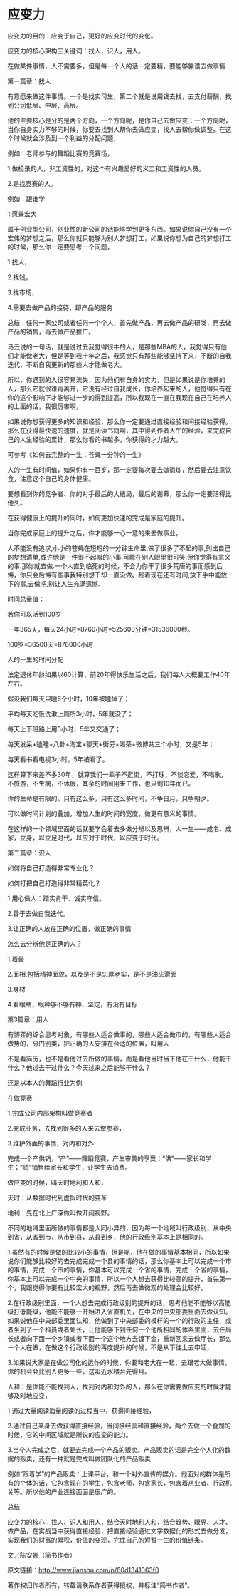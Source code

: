 # 应变力

应变力的目的：应变于自己，更好的应变时代的变化。

应变力的核心架构三关键词：找人，识人，用人。

在做某件事情，人不需要多，但是每一个人的话一定要精，要能够靠谱去做事情.

第一篇章：找人

有意愿来做这件事情。一个是找实习生，第二个就是说用钱去找，去支付薪酬，找到公司低层、中层、高层。

他的主要核心是分的是两个方向，一个方向呢，是你自己去做应变；一个方向呢，当你自身实力不够的时候，你要去找到人帮你去做应变，找人去帮你做调整。在这个时候就会涉及到一个利益的分配问题，

例如：老师参与的舞蹈比赛的竞赛场，

1.做检录的人，非工资性的，对这个有兴趣爱好的义工和工资性的人员。

2.是找竞赛的人。

例如：跟谁学

1.愿景宏大

属于创业型公司，创业性的新公司的话能够学到更多东西。如果说你自己没有一个宏伟的梦想之后，那么你就只能够为别人梦想打工，如果说你想为自己的梦想打工的时候，那么你一定要思考一个问题，

1.找人，

2.找钱，

3.找市场，

4.需要去做产品的接待，即产品的服务

总结：任何一家公司或者任何一个个人，首先做产品，再去做产品的研发，再去做产品的销售，再去做产品推广。

马云说的一句话，就是说过去我觉得很牛的人，是那些MBA的人，我觉得只有他们才能做老大，但是等到我十年之后，我感觉只有那些能够坚持下来，不断的自我迭代、不断自我更新的那些人才能做老大。

所以，你遇到的人很容易流失，因为他们有自身的实力，但是如果说是你培养的人，那么它就很难再离开，它没有经过自我成长，你培养起来的人，他觉得只有在你的这个影响下才能够进一步的得到提高，所以我现在一直在我现在自己在培养人的上面的话，我很厉害啊，

如果说你想获得更多的知识和经验，那么你一定要通过直接经验和间接经验获得。那么在获得最快速的速度，就是阅读书籍啊，其中得到作者人生的经验，来完成自己的人生经验的累计，那么你看的书越多，你获得的才力越大。

可参考《如何去完整的一生：苍蝇一分钟的一生》

人的一生有时间值，如果你有一百岁，那一定要每次要去做锻炼，然后要去注意饮食，注意这个自己的身体健康。

要想看到你的竞争者、你的对手最后的大结局，最后的谢幕，那么你一定要活得比他久。

在获得健康上的提升的同时，如何更加快速的完成是家庭的提升。

当你完成家庭上的提升之后，你才能够一心一意的来去做事业，

人不能没有追求,小小的苍蝇在短短的一分钟生命里,做了很多了不起的事,列出自己的梦想清单,或许他是一件很不起眼的小事,可能在别人眼里很可笑.但你觉得有意义的事.那你就去做.一个人直到临死的时候，不会为你干了很多荒唐的事而感到后悔，你只会后悔有些事我特别想干却一直没做。趁着现在还有时间,放下手中能放下的事,去做吧,别让人生充满遗憾.

时间总量值：

若你可以活到100岁

一年365天，每天24小时=8760小时=525600分钟=31536000秒。

100岁=36500天=876000小时

人的一生的时间分配

法定退休年龄如果以60计算，前20年得快乐生活之后，我们每人大概要工作40年左右。

假设我们每天只睡6个小时，10年被睡掉了；

平均每天吃饭洗漱上厕所3小时，5年就没了；

每天上下班路上用3小时，5年又交通了；

每天发呆+瞌睡+八卦+淘宝+聊天+街旁+喝茶+微博共三个小时，又是5年；

每天看书看电视3小时，5年被看了。

这样算下来差不多30年，就算我们一辈子不逛街，不打球，不谈恋爱，不唱歌，不旅游，不生病，不休假，其余的时间用来工作，也只剩10年而已。

你的生命是有限的。只有这么多，只有这么多时间，不争日月，只争朝夕。

可以做时间计划的叠加，增加人生的时间的宽度，做更有意义的事情。

在这样的一个领域里面的话就要学会着去多做分辨以及思辨，人一生——成名、成家，立身，以立足时代，以应对于时代，以应变于时代。

第二篇章：识人

如何将自己打造得非常专业化？

如何打把自己打造得非常精英化？

1.用心做人：踏实肯干、诚实守信。

2.善于去做自我迭代。

3.让正确的人放在正确的位置，做正确的事情

怎么去分辨他是正确的人？

1.着装

2.面相,包括精神面貌，以及是不是忠厚老实，是不是油头滑面

3.身材

4.看眼睛，眼神够不够有神、坚定，有没有目标

第3篇章：用人

有博弈的综合思考对象，有哪些人适合做事的，哪些人适合做市的，有哪些人适合做势的，分门别类，把正确的人安排在合适的位置，叫用人

不是看简历，也不是看他过去所做的事情，而是看他当时当下他在干什么，他能干什么？他过去干过什么？今天过来之后能够干什么？

还是以本人的舞蹈行业为例

在做竞赛

1.完成公司内部架构叫做竞赛者

2.完成业务，去找到很多的人来去做参赛，

3.维护外面的事情，对内和对外

完成一个产供销，“产”——舞蹈竞赛，产生审美的享受；“供”——家长和学生；“销”销售给家长和学生，让学生去消费。

做应变的时候，叫天时地利和人和，

天时：从数据时代到虚拟时代的变革

地利：先在北上广深做叫做开阔视野。

不同的地域里面所做的事情都是大同小异的，因为每一个地域叫行政级别，从中央到省，从省到市，从市到县，从县到乡，他的行政级别基本上是相同的。

1.虽然有的时候是做的比较小的事情，但是呢，他在做的事情基本相同，所以如果说你们能够比较好的去完成完成一个县的事情的话，那么你基本上可以完成一个市的事情，完成一个市的事情，你基本可以完成一个省的事情，完成一个省的事情，你基本上可以完成一个中央的事情，所以一个人想去获得比较高的提升，首先第一个，我跟觉得你要有比较宏大的视野，然后再去做微观的处理会比较好，

2.在行政级别里面，一个人想去完成行政级别的提升的话，思考他能不能够以高能级打低能级，他能不能够一开始进入省直机关，在中央的中央部委里面去做认知。如果说他在中央部委里面认知，他做到了中央部委的模样的一个的行政的主任，或者坐到了一个科员或者处长，让他能够下到任何一个他所相同的体系里面，去任局长或者向下面一个乡镇或者下面一个这个地方去镀下金，重新回来去做厅长，那么一个人在做，在做这个行政级别的再度提升的时候，不是从下往上去申延，

3.如果说大家是在做公司化的运作的时候，你要和老大在一起，去跟老大做事情，你的机会会比别人更多一些，这叫近水楼台先得月。

人和：是你能不能找到人，找到对内和对外的人，那么在你需要做应变的时候才能够及时地应变，

1.通过大量阅读海量阅读的过程当中，获得间接经验，

2.通过自己亲身去做获得直接经验，当间接经营和直接经验，两个去做一个叠加的时候，它的中间区域就是所说的应变的能力。

3.当个人完成之后，就要去完成一个产品的贩卖。产品贩卖的话是完全个人化的数据的贩卖，还有一种就是完成叫做团队化的产品贩卖

例如“跟着学”的产品贩卖：上课平台，和一个对外宣传的媒介。他面对的群体是所有的个体的话，它包含现在的学生，包含老师，包含家长，包含着从业者、行政机关等。所以他的产业连接面面是很广的。

总结

应变力的核心：找人、识人和用人，结合天时地利人和，结合趋势、眼界、人才、做产品，在实战当中获得直接经验，把直接经验通过文字数据化的形式去做分发，实现我们的财富的累积，价值的变现，完成自己的短暂一生的价值链条。

文／陈安娜（简书作者）

原文链接：http://www.jianshu.com/p/60d1341063f0

著作权归作者所有，转载请联系作者获得授权，并标注“简书作者”。
